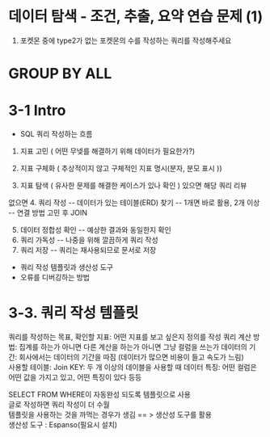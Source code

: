 # 데이터 탐색 - 조건, 추출, 요약 연습 문제 (1)
1. 포켓몬 중에 type2가 없는 포켓몬의 수를 작성하는 쿼리를 작성해주세요




# GROUP BY ALL 

# 3-1 Intro 
-   SQL 쿼리 작성하는 흐름

1. 지표 고민 ( 어떤 무넺를 해결하기 위해 데이터가 필요한가?)

2. 지표 구체화 ( 추상적이지 않고 구체적인 지표 명시(분자, 분모 표시 ))

3. 지표 탐색 ( 유사한 문제를 해결한 케이스가 있나 확인 ) 있으면  해당 쿼리 리뷰 

없으면 4. 쿼리 작성 -- 데이터가 있는 테이블(ERD) 찾기 -- 1개면 바로 활용, 2개 이상 -- 연결 방법 고민 후 JOIN 

5. 데이터 정합성 확인 -- 예상한 결과와 동일한지 확인   
6. 쿼리 가독성 -- 나중을 위해 깔끔하게 쿼리 작성  
7. 쿼리 저장 -- 쿼리는 재사용되므로 문서로 저장    

- 쿼리 작성 템플릿과 생산성 도구
- 오류를 디버깅하는 방법 

# 3-3. 쿼리 작성 템플릿

쿼리를 작성하는 목표, 확인할 지표: 어떤 지표를 보고 싶은지 정의를 작성 
쿼리 계산 방법: 집계를 하는가 아니면  다른 계산을 하는가 아니면 그냥 컬럼을 쓰는가 
데이터의 기간: 회사에서는 데이터의 기간을 따짐 (데이터가 많으면 비용이 들고 속도가 느림)  
사용할 테이블: 
Join KEY:  두 개 이상의 데이블을 사용할 때 
데이터 특징:  어떤 컬럼은 어떤 값을 가지고 있고, 어떤 특징이 있다 등등 

SELECT FROM WHERE이 자동완성 되도록 템플릿으로 사용   
글로 작성하면 쿼리 작성이 더 수월    
템플릿을 사용하는 것을 까먹는 경우가 생김 == > 생산성 도구를 활용    
 생산성 도구 : Espanso(필요시 설치)   

